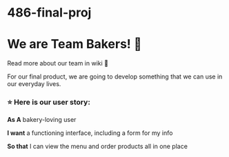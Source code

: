 # 486-final-proj

<h1>We are Team Bakers! 🧁</h1>

Read more about our team in wiki 📖

For our final product, we are going to develop something that we can use in our everyday lives.

<h3>⭐ Here is our user story:  </h3>

**As A** bakery-loving user  

**I want** a functioning interface, including a form for my info  

**So that** I can view the menu and order products all in one place

